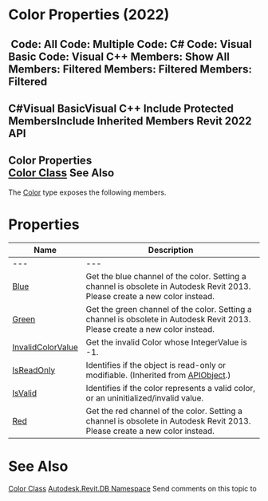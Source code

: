 # Color Properties (2022)

﻿
 Code: All Code: Multiple Code: C# Code: Visual Basic Code: Visual C++  Members: Show All Members: Filtered Members: Filtered Members: Filtered   
---  
C#Visual BasicVisual C++
Include Protected MembersInclude Inherited Members
Revit 2022 API  
---  
Color Properties  
[Color Class](3735f9b9-d477-09ea-25bd-67f34134595f.md "Color Class") See Also  
---  
The [Color](3735f9b9-d477-09ea-25bd-67f34134595f.md "Color Class") type exposes the following members.
# Properties
| Name | Description |
| --- | --- |
| --- | --- | --- |
| [Blue](da86f079-e57f-450c-91c0-e3127f265e6f.md "Blue Property") | Get the blue channel of the color. Setting a channel is obsolete in Autodesk Revit 2013. Please create a new color instead. |
| [Green](f44aa41d-1bba-c181-26f8-1af4a5d05e38.md "Green Property") | Get the green channel of the color. Setting a channel is obsolete in Autodesk Revit 2013. Please create a new color instead. |
| [InvalidColorValue](2e41e7d0-2e6a-00b5-855d-4d9d7a816c55.md "InvalidColorValue Property") | Get the invalid Color whose IntegerValue is -1. |
| [IsReadOnly](d516bcd2-a3fd-a578-58f6-f1add979bd07.md "IsReadOnly Property") | Identifies if the object is read-only or modifiable. (Inherited from [APIObject](beb86ef5-39ad-3f0d-0cd9-0c929387a2bb.md "APIObject Class").) |
| [IsValid](8d476082-24da-70be-dc81-3998708ee44f.md "IsValid Property") | Identifies if the color represents a valid color, or an uninitialized/invalid value. |
| [Red](23167ef4-6dea-f24d-3d9f-66a7e0204df2.md "Red Property") | Get the red channel of the color. Setting a channel is obsolete in Autodesk Revit 2013. Please create a new color instead. |

# See Also
[Color Class](3735f9b9-d477-09ea-25bd-67f34134595f.md "Color Class")
[Autodesk.Revit.DB Namespace](87546ba7-461b-c646-cbb1-2cb8f5bff8b2.md "Autodesk.Revit.DB Namespace")
Send comments on this topic to 